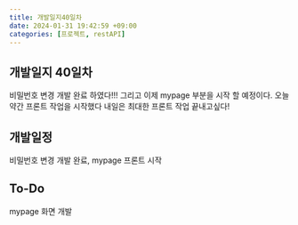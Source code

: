 ```yaml
---
title: 개발일지40일차
date: 2024-01-31 19:42:59 +09:00
categories: [프로젝트, restAPI]
---
```


## 개발일지 40일차
<p>비밀번호 변경 개발 완료 하였다!!! 그리고 이제 mypage 부분을 시작 할 예정이다. 오늘 약간 프론트 작업을 시작했다 내일은 최대한 프론트 작업 끝내고싶다!

## 개발일정
<p>비밀번호 변경 개발 완료, mypage 프론트 시작</p>

## To-Do
<p>mypage 화면 개발</p>


